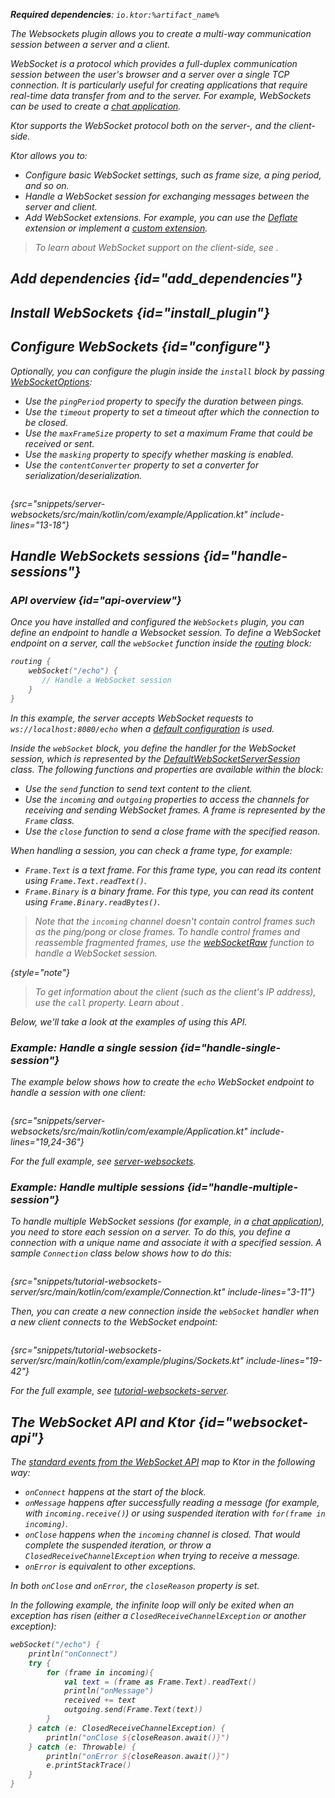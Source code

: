 [//]: # (title: WebSockets)

<show-structure for="chapter" depth="2"/>

<var name="plugin_name" value="WebSockets"/>
<var name="package_name" value="io.ktor.server.websocket"/>
<var name="artifact_name" value="ktor-server-websockets"/>

<tldr>
<p>
<b>Required dependencies</b>: <code>io.ktor:%artifact_name%</code>
</p>
<var name="example_name" value="server-websockets"/>
<include from="lib.topic" element-id="download_example"/>
<include from="lib.topic" element-id="native_server_supported"/>
</tldr>

<link-summary>
The Websockets plugin allows you to create a multi-way communication session between a server and a client.
</link-summary>

<snippet id="websockets-description">

WebSocket is a protocol which provides a full-duplex communication session between the user's browser and a server over
a single TCP connection. It is particularly useful for creating applications that require real-time data transfer from
and to the server.
For example, WebSockets can be used to create a [chat application](server-create-websocket-chat.md).

Ktor supports the WebSocket protocol both on the server-, and the client-side.

</snippet>

Ktor allows you to:

* Configure basic WebSocket settings, such as frame size, a ping period, and so on.
* Handle a WebSocket session for exchanging messages between the server and client.
* Add WebSocket extensions. For example, you can use the [Deflate](server-websocket-deflate.md) extension or
  implement a [custom extension](server-websocket-extensions.md).

> To learn about WebSocket support on the client-side, see [](client-websockets.md).

## Add dependencies {id="add_dependencies"}

<include from="lib.topic" element-id="add_ktor_artifact_intro"/>
<include from="lib.topic" element-id="add_ktor_artifact"/>

## Install WebSockets {id="install_plugin"}

<include from="lib.topic" element-id="install_plugin"/>

## Configure WebSockets {id="configure"}

Optionally, you can configure the plugin inside the `install` block by
passing [WebSocketOptions](https://api.ktor.io/ktor-server/ktor-server-plugins/ktor-server-websockets/io.ktor.server.websocket/-web-sockets/-web-socket-options/index.html):

* Use the `pingPeriod` property to specify the duration between pings.
* Use the `timeout` property to set a timeout after which the connection to be closed.
* Use the `maxFrameSize` property to set a maximum Frame that could be received or sent.
* Use the `masking` property to specify whether masking is enabled.
* Use the `contentConverter` property to set a converter for serialization/deserialization.

```kotlin
```

{src="snippets/server-websockets/src/main/kotlin/com/example/Application.kt" include-lines="13-18"}

## Handle WebSockets sessions {id="handle-sessions"}

### API overview {id="api-overview"}

Once you have installed and configured the `WebSockets` plugin, you can define an endpoint to handle a Websocket
session. To define a WebSocket endpoint on a server, call the `webSocket` function inside
the [routing](server-routing.md#define_route) block:

```kotlin
routing { 
    webSocket("/echo") {
       // Handle a WebSocket session
    }
}
```

In this example, the server accepts WebSocket requests to `ws://localhost:8080/echo` when
a [default configuration](server-configuration-file.topic) is used.

Inside the `webSocket` block, you define the handler for the WebSocket session, which is represented by
the [DefaultWebSocketServerSession](https://api.ktor.io/ktor-server/ktor-server-plugins/ktor-server-websockets/io.ktor.server.websocket/-default-web-socket-server-session/index.html)
class.
The following functions and properties are available within the block:

* Use the `send` function to send text content to the client.
* Use the `incoming` and `outgoing` properties to access the channels for receiving and sending WebSocket frames. A
  frame is represented by the `Frame` class.
* Use the `close` function to send a close frame with the specified reason.

When handling a session, you can check a frame type, for example:

* `Frame.Text` is a text frame. For this frame type, you can read its content using `Frame.Text.readText()`.
* `Frame.Binary` is a binary frame. For this type, you can read its content using `Frame.Binary.readBytes()`.

> Note that the `incoming` channel doesn't contain control frames such as the ping/pong or close frames.
> To handle control frames and reassemble fragmented frames, use
the [webSocketRaw](https://api.ktor.io/ktor-server/ktor-server-plugins/ktor-server-websockets/io.ktor.server.websocket/web-socket-raw.html)
function to handle a WebSocket session.
>
{style="note"}

> To get information about the client (such as the client's IP address), use the `call` property. Learn
about [](server-requests.md#request_information).

Below, we'll take a look at the examples of using this API.

### Example: Handle a single session {id="handle-single-session"}

The example below shows how to create the `echo` WebSocket endpoint to handle a session with one client:

```kotlin
```

{src="snippets/server-websockets/src/main/kotlin/com/example/Application.kt" include-lines="19,24-36"}

For the full example,
see [server-websockets](https://github.com/ktorio/ktor-documentation/tree/%ktor_version%/codeSnippets/snippets/server-websockets).

### Example: Handle multiple sessions {id="handle-multiple-session"}

To handle multiple WebSocket sessions (for example, in a [chat application](server-create-websocket-chat.md)), you need to
store each session on a server. To do this, you define a connection with a unique name and associate it with a specified
session. A sample `Connection` class below shows how to do this:

```kotlin
```

{src="snippets/tutorial-websockets-server/src/main/kotlin/com/example/Connection.kt" include-lines="3-11"}

Then, you can create a new connection inside the `webSocket` handler when a new client connects to the WebSocket
endpoint:

```kotlin
```

{src="snippets/tutorial-websockets-server/src/main/kotlin/com/example/plugins/Sockets.kt" include-lines="19-42"}

For the full example,
see [tutorial-websockets-server](https://github.com/ktorio/ktor-documentation/tree/%ktor_version%/codeSnippets/snippets/tutorial-websockets-server).

## The WebSocket API and Ktor {id="websocket-api"}

The [standard events from the WebSocket API](https://developer.mozilla.org/en-US/docs/Web/API/WebSockets_API) map to
Ktor in the following way:

* `onConnect` happens at the start of the block.
* `onMessage` happens after successfully reading a message (for example, with `incoming.receive()`) or using suspended
  iteration with `for(frame in incoming)`.
* `onClose` happens when the `incoming` channel is closed. That would complete the suspended iteration, or throw
  a `ClosedReceiveChannelException` when trying to receive a message.
* `onError` is equivalent to other exceptions.

In both `onClose` and `onError`, the `closeReason` property is set.

In the following example, the infinite loop will only be exited when an exception has risen (either
a `ClosedReceiveChannelException` or another exception):

```kotlin
webSocket("/echo") {
    println("onConnect")
    try {
        for (frame in incoming){
            val text = (frame as Frame.Text).readText()
            println("onMessage")
            received += text
            outgoing.send(Frame.Text(text))
        }
    } catch (e: ClosedReceiveChannelException) {
        println("onClose ${closeReason.await()}")
    } catch (e: Throwable) {
        println("onError ${closeReason.await()}")
        e.printStackTrace()
    }
}
```

